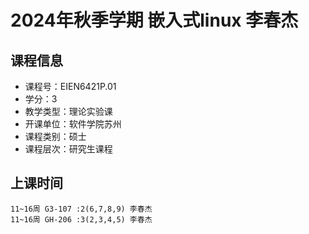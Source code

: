 # 2024年秋季学期 嵌入式linux 李春杰






## 课程信息

- 课程号：EIEN6421P.01
- 学分：3
- 教学类型：理论实验课
- 开课单位：软件学院苏州
- 课程类别：硕士
- 课程层次：研究生课程

## 上课时间

```
11~16周 G3-107 :2(6,7,8,9) 李春杰
11~16周 GH-206 :3(2,3,4,5) 李春杰
```

